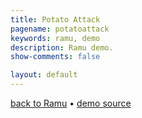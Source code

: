 ```yaml
---
title: Potato Attack
pagename: potatoattack
keywords: ramu, demo
description: Ramu demo.
show-comments: false

layout: default
---
```

[back to Ramu](../) &#8226; [demo source](https://github.com/HermesPasser/Ramu/tree/master/demos/potatoattack)   
<script type="text/javascript" src="../ramu-0.6.js"></script>
<script type="text/javascript" src="game.js"></script>
<script> window.onload = addCanvasOnMain; </script>
